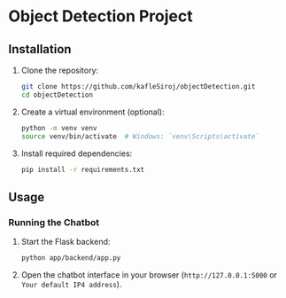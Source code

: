 # Object Detection Project


## Installation

1. Clone the repository:

   ```bash
   git clone https://github.com/kafleSiroj/objectDetection.git
   cd objectDetection
   ```

2. Create a virtual environment (optional):

   ```bash
   python -m venv venv
   source venv/bin/activate  # Windows: `venv\Scripts\activate`
   ```

3. Install required dependencies:

   ```bash
   pip install -r requirements.txt
   ```

## Usage

### Running the Chatbot

1. Start the Flask backend:

   ```bash
   python app/backend/app.py
   ```

2. Open the chatbot interface in your browser (`http://127.0.0.1:5000` or `Your default IP4 address`).

